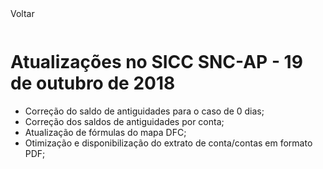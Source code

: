 <div style="width:100%; height:30px"><span onclick="loadMdDoc('atualizacoes', ['btnMenu'],'', null)" class="voltar">Voltar</span></div>

# Atualizações no SICC SNC-AP - 19 de outubro de 2018

- Correção do saldo de antiguidades para o caso de 0 dias; 
- Correção dos saldos de antiguidades por conta;
- Atualização de fórmulas do mapa DFC;
- Otimização e disponibilização do extrato de conta/contas em formato PDF;
